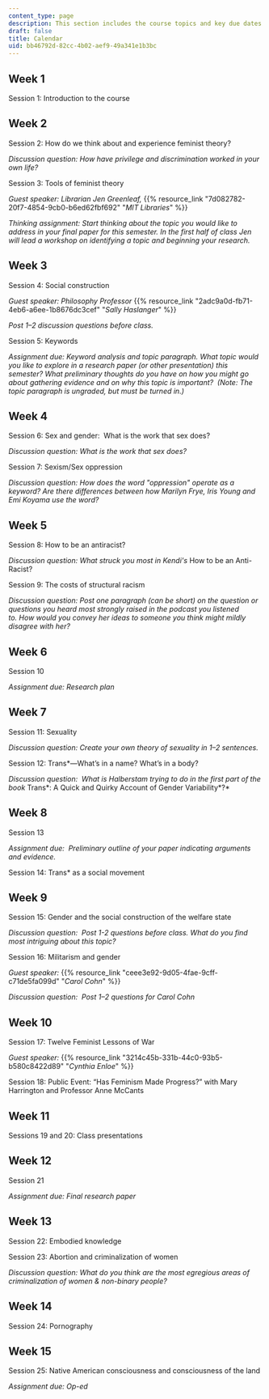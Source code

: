 ```yaml
---
content_type: page
description: This section includes the course topics and key due dates.
draft: false
title: Calendar
uid: bb46792d-82cc-4b02-aef9-49a341e1b3bc
---
```

## Week 1

Session 1: Introduction to the course 

## Week 2

Session 2: How do we think about and experience feminist theory? 

*Discussion question: How have privilege and discrimination worked in your own life?*

Session 3: Tools of feminist theory   

*Guest speaker: Librarian Jen Greenleaf,* {{% resource_link "7d082782-20f7-4854-9cb0-b6ed62fbf692" "*MIT Libraries*" %}}

*Thinking assignment: Start thinking about the topic you would like to address in your final paper for this semester. In the first half of class Jen will lead a workshop on identifying a topic and beginning your research.*

## Week 3

Session 4: Social construction

*Guest speaker: Philosophy Professor* {{% resource_link "2adc9a0d-fb71-4eb6-a6ee-1b8676dc3cef" "*Sally Haslanger*" %}}

*Post 1–2 discussion questions before class.*

Session 5: Keywords

*Assignment due: Keyword analysis and topic paragraph. What topic would you like to explore in a research paper (or other presentation) this semester? What preliminary thoughts do you have on how you might go about gathering evidence and on why this topic is important?  (Note: The topic paragraph is ungraded, but must be turned in.)*

## Week 4

Session 6: Sex and gender:  What is the work that sex does? 

*Discussion question: What is the work that sex does?*

Session 7: Sexism/Sex oppression

*Discussion question: How does the word "oppression" operate as a keyword? Are there differences between how Marilyn Frye, Iris Young and Emi Koyama use the word?*

## Week 5

Session 8: How to be an antiracist?      

*Discussion question: What struck you most in Kendi's* How to be an Anti-Racist?

Session 9: The costs of structural racism 

*Discussion question: Post one paragraph (can be short) on the question or questions you heard most strongly raised in the podcast you listened to. How would you convey her ideas to someone you think might mildly disagree with her?*

## Week 6

Session 10

*Assignment due: Research plan*

## Week 7

Session 11: Sexuality

*Discussion question: Create your own theory of sexuality in 1–2 sentences.*

Session 12: Trans\*—What’s in a name? What’s in a body?

*Discussion question:  What is Halberstam trying to do in the first part of the book* Trans\*: A Quick and Quirky Account of Gender Variability*?*

## Week 8

Session 13

*Assignment due:  Preliminary outline of your paper indicating arguments and evidence.*

Session 14: Trans\* as a social movement

## Week 9

Session 15: Gender and the social construction of the welfare state 

*Discussion question:  Post 1-2 questions before class. What do you find most intriguing about this topic?*

Session 16: Militarism and gender

*Guest speaker:* {{% resource_link "ceee3e92-9d05-4fae-9cff-c71de5fa099d" "*Carol Cohn*" %}}

*Discussion question:  Post 1–2 questions for Carol Cohn*

## Week 10

Session 17: Twelve Feminist Lessons of War

*Guest speaker:* {{% resource_link "3214c45b-331b-44c0-93b5-b580c8422d89" "*Cynthia Enloe*" %}}

Session 18: Public Event: “Has Feminism Made Progress?” with Mary Harrington and Professor Anne McCants

## Week 11

Sessions 19 and 20: Class presentations

## Week 12

Session 21

*Assignment due: Final research paper*

## Week 13

Session 22: Embodied knowledge

Session 23: Abortion and criminalization of women 

*Discussion question: What do you think are the most egregious areas of criminalization of women & non-binary people?*

## Week 14

Session 24: Pornography

## Week 15

Session 25: Native American consciousness and consciousness of the land

*Assignment due: Op-ed*
